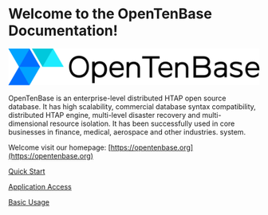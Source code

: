 # Welcome to the OpenTenBase Documentation!

![logo](assets/main_logo.svg)

OpenTenBase is an enterprise-level distributed HTAP open source database. It has high scalability, commercial database syntax compatibility, distributed HTAP engine, multi-level disaster recovery and multi-dimensional resource isolation. It has been successfully used in core businesses in finance, medical, aerospace and other industries. system.

Welcome visit our homepage: [https://opentenbase.org](https://opentenbase.org)

[Quick Start](guide/01-quickstart.md)  

[Application Access](guide/02-access.md) 

[Basic Usage](guide/03-basic-use.md) 
